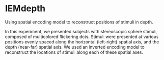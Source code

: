 # IEMdepth
Using spatial encoding model to reconstruct positions of stimuli in depth.

In this experiment, we presented subjects with stereoscopic sphere stimuli, composed of multicolored flickering dots. Stimuli were presented at various positions evenly spaced along the horizontal (left-right) spatial axis, and the depth (near-far) spatial axis. We used an inverted encoding model to reconstruct the locations of stimuli along each of these spatial axes.


